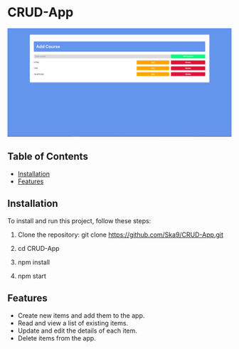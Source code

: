 # CRUD-App

![Project Image](CRUD.jpg)

## Table of Contents
- [Installation](#installation)
- [Features](#features)

## Installation

To install and run this project, follow these steps:

1. Clone the repository:
   git clone https://github.com/Ska9/CRUD-App.git
   
2. cd CRUD-App
  
3. npm install

4. npm start

## Features

- Create new items and add them to the app.
- Read and view a list of existing items.
- Update and edit the details of each item.
- Delete items from the app.

